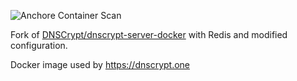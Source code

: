 ![Anchore Container Scan](https://github.com/mibere/dnscrypt-server-docker/workflows/Anchore%20Container%20Scan/badge.svg)

Fork of [DNSCrypt/dnscrypt-server-docker](https://github.com/DNSCrypt/dnscrypt-server-docker) with Redis and modified configuration.

Docker image used by https://dnscrypt.one
